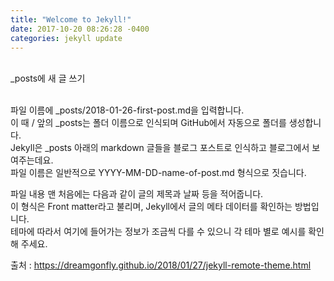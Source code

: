 ```yaml
---
title: "Welcome to Jekyll!"
date: 2017-10-20 08:26:28 -0400
categories: jekyll update
---
```


<br>_posts에 새 글 쓰기 <br><br>

파일 이름에 _posts/2018-01-26-first-post.md을 입력합니다. <br>
이 때 / 앞의 _posts는 폴더 이름으로 인식되며 GitHub에서 자동으로 폴더를 생성합니다. <br>
Jekyll은 _posts 아래의 markdown 글들을 블로그 포스트로 인식하고 블로그에서 보여주는데요. <br>
파일 이름은 일반적으로 YYYY-MM-DD-name-of-post.md 형식으로 짓습니다. <br>

파일 내용 맨 처음에는 다음과 같이 글의 제목과 날짜 등을 적어줍니다. <br>
이 형식은 Front matter라고 불리며, Jekyll에서 글의 메타 데이터를 확인하는 방법입니다. <br>
테마에 따라서 여기에 들어가는 정보가 조금씩 다를 수 있으니 각 테마 별로 예시를 확인해 주세요. <br>

출처 : https://dreamgonfly.github.io/2018/01/27/jekyll-remote-theme.html
